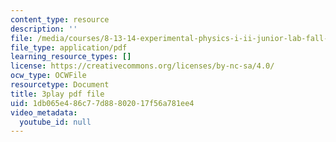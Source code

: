 ```yaml
---
content_type: resource
description: ''
file: /media/courses/8-13-14-experimental-physics-i-ii-junior-lab-fall-2016-spring-2017/1db065e486c77d88802017f56a781ee4_GA5UVgowUKc.pdf
file_type: application/pdf
learning_resource_types: []
license: https://creativecommons.org/licenses/by-nc-sa/4.0/
ocw_type: OCWFile
resourcetype: Document
title: 3play pdf file
uid: 1db065e4-86c7-7d88-8020-17f56a781ee4
video_metadata:
  youtube_id: null
---
```

